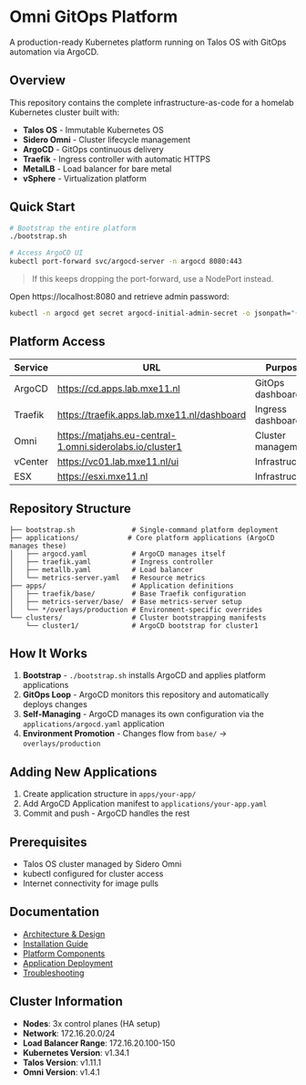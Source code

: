 # Omni GitOps Platform

A production-ready Kubernetes platform running on Talos OS with GitOps automation via ArgoCD.

## Overview

This repository contains the complete infrastructure-as-code for a homelab Kubernetes cluster built with:

- **Talos OS** - Immutable Kubernetes OS
- **Sidero Omni** - Cluster lifecycle management
- **ArgoCD** - GitOps continuous delivery
- **Traefik** - Ingress controller with automatic HTTPS
- **MetalLB** - Load balancer for bare metal
- **vSphere** - Virtualization platform

## Quick Start

```bash
# Bootstrap the entire platform
./bootstrap.sh

# Access ArgoCD UI
kubectl port-forward svc/argocd-server -n argocd 8080:443
```

> If this keeps dropping the port-forward, use a NodePort instead.

Open https://localhost:8080 and retrieve admin password:
```bash
kubectl -n argocd get secret argocd-initial-admin-secret -o jsonpath="{.data.password}" | base64 -d
```

## Platform Access

| Service | URL                                                      | Purpose            |
| ------- | -------------------------------------------------------- | ------------------ |
| ArgoCD  | https://cd.apps.lab.mxe11.nl                             | GitOps dashboard   |
| Traefik | https://traefik.apps.lab.mxe11.nl/dashboard              | Ingress dashboard  |
| Omni    | https://matjahs.eu-central-1.omni.siderolabs.io/cluster1 | Cluster management |
| vCenter | https://vc01.lab.mxe11.nl/ui                             | Infrastructure     |
| ESX     | https://esxi.mxe11.nl                                    | Infrastructure     |

## Repository Structure

```
├── bootstrap.sh              # Single-command platform deployment
├── applications/            # Core platform applications (ArgoCD manages these)
│   ├── argocd.yaml           # ArgoCD manages itself
│   ├── traefik.yaml          # Ingress controller
│   ├── metallb.yaml          # Load balancer
│   └── metrics-server.yaml   # Resource metrics
├── apps/                     # Application definitions
│   ├── traefik/base/         # Base Traefik configuration
│   ├── metrics-server/base/  # Base metrics-server setup
│   └── */overlays/production # Environment-specific overrides
└── clusters/                 # Cluster bootstrapping manifests
    └── cluster1/             # ArgoCD bootstrap for cluster1
```

## How It Works

1. **Bootstrap** - `./bootstrap.sh` installs ArgoCD and applies platform applications
2. **GitOps Loop** - ArgoCD monitors this repository and automatically deploys changes
3. **Self-Managing** - ArgoCD manages its own configuration via the `applications/argocd.yaml` application
4. **Environment Promotion** - Changes flow from `base/` → `overlays/production`

## Adding New Applications

1. Create application structure in `apps/your-app/`
2. Add ArgoCD Application manifest to `applications/your-app.yaml`
3. Commit and push - ArgoCD handles the rest

## Prerequisites

- Talos OS cluster managed by Sidero Omni
- kubectl configured for cluster access
- Internet connectivity for image pulls

## Documentation

- [Architecture & Design](architecture.md)
- [Installation Guide](installation.md)
- [Platform Components](platform-components.md)
- [Application Deployment](application-deployment.md)
- [Troubleshooting](troubleshooting.md)

## Cluster Information

- **Nodes**: 3x control planes (HA setup)
- **Network**: 172.16.20.0/24
- **Load Balancer Range**: 172.16.20.100-150
- **Kubernetes Version**: v1.34.1
- **Talos Version**: v1.11.1
- **Omni Version**: v1.4.1
